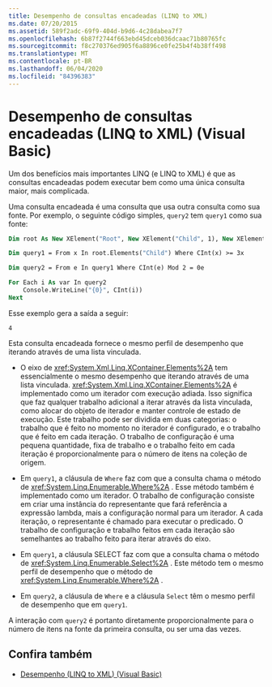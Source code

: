 ```yaml
---
title: Desempenho de consultas encadeadas (LINQ to XML)
ms.date: 07/20/2015
ms.assetid: 589f2adc-69f9-404d-b9d6-4c28dabea7f7
ms.openlocfilehash: 6b87f2744f663ebd45dceb036dcaac71b80765fc
ms.sourcegitcommit: f8c270376ed905f6a8896ce0fe25b4f4b38ff498
ms.translationtype: MT
ms.contentlocale: pt-BR
ms.lasthandoff: 06/04/2020
ms.locfileid: "84396383"
---
```

# <a name="performance-of-chained-queries-linq-to-xml-visual-basic"></a>Desempenho de consultas encadeadas (LINQ to XML) (Visual Basic)

Um dos benefícios mais importantes LINQ (e LINQ to XML) é que as consultas encadeadas podem executar bem como uma única consulta maior, mais complicada.

Uma consulta encadeada é uma consulta que usa outra consulta como sua fonte. Por exemplo, o seguinte código simples, `query2` tem `query1` como sua fonte:

```vb
Dim root As New XElement("Root", New XElement("Child", 1), New XElement("Child", 2), New XElement("Child", 3), New XElement("Child", 4))

Dim query1 = From x In root.Elements("Child") Where CInt(x) >= 3x

Dim query2 = From e In query1 Where CInt(e) Mod 2 = 0e

For Each i As var In query2
    Console.WriteLine("{0}", CInt(i))
Next
```

Esse exemplo gera a saída a seguir:

```console
4
```

Esta consulta encadeada fornece o mesmo perfil de desempenho que iterando através de uma lista vinculada.

- O eixo de <xref:System.Xml.Linq.XContainer.Elements%2A> tem essencialmente o mesmo desempenho que iterando através de uma lista vinculada. <xref:System.Xml.Linq.XContainer.Elements%2A> é implementado como um iterador com execução adiada. Isso significa que faz qualquer trabalho adicional a iterar através da lista vinculada, como alocar do objeto de iterador e manter controle de estado de execução. Este trabalho pode ser dividida em duas categorias: o trabalho que é feito no momento no iterador é configurado, e o trabalho que é feito em cada iteração. O trabalho de configuração é uma pequena quantidade, fixa de trabalho e o trabalho feito em cada iteração é proporcionalmente para o número de itens na coleção de origem.

- Em `query1`, a cláusula de `Where` faz com que a consulta chama o método de <xref:System.Linq.Enumerable.Where%2A> . Esse método também é implementado como um iterador. O trabalho de configuração consiste em criar uma instância do representante que fará referência a expressão lambda, mais a configuração normal para um iterador. A cada iteração, o representante é chamado para executar o predicado. O trabalho de configuração e trabalho feitos em cada iteração são semelhantes ao trabalho feito para iterar através do eixo.

- Em `query1`, a cláusula SELECT faz com que a consulta chama o método de <xref:System.Linq.Enumerable.Select%2A> . Este método tem o mesmo perfil de desempenho que o método de <xref:System.Linq.Enumerable.Where%2A> .

- Em `query2`, a cláusula de `Where` e a cláusula `Select` têm o mesmo perfil de desempenho que em `query1`.

 A interação com `query2` é portanto diretamente proporcionalmente para o número de itens na fonte da primeira consulta, ou ser uma das vezes.

## <a name="see-also"></a>Confira também

- [Desempenho (LINQ to XML) (Visual Basic)](performance-linq-to-xml.md)
